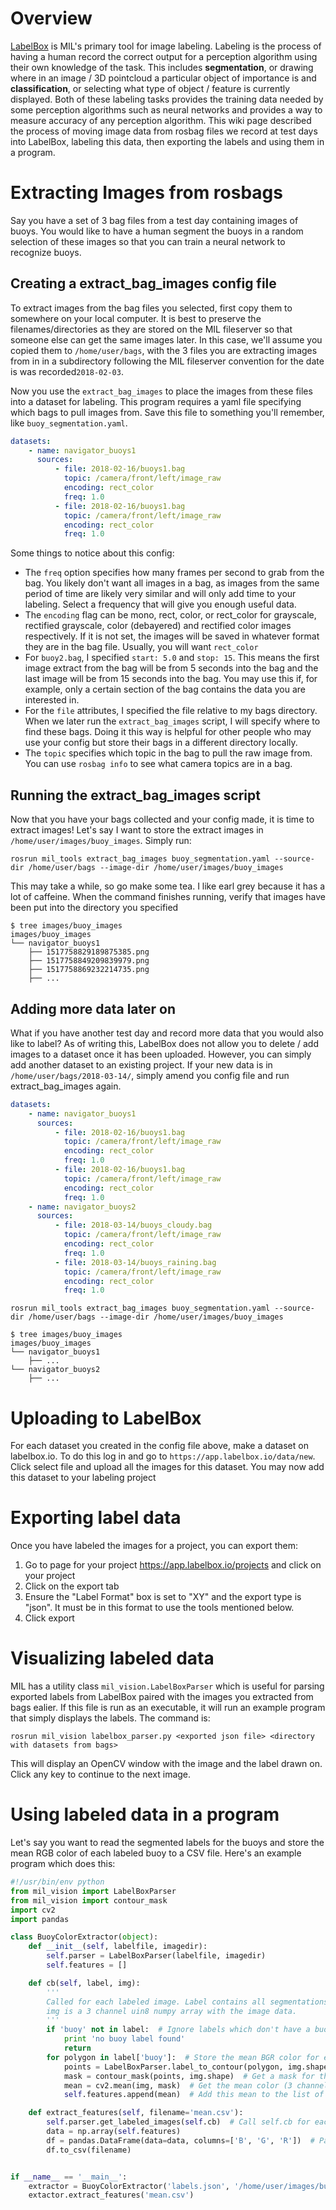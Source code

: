 # Overview
[LabelBox](https://www.labelbox.io/) is MIL's primary tool for image labeling. Labeling is the process of having a human record the correct output for a perception algorithm using their own knowledge of the task. This includes **segmentation**, or drawing where in an image / 3D pointcloud a particular object of importance is and **classification**, or selecting what type of object / feature is currently displayed. Both of these labeling tasks provides the training data needed by some perception algorithms such as neural networks and provides a way to measure accuracy of any perception algorithm. This wiki page described the process of moving image data from rosbag files we record at test days into LabelBox, labeling this data, then exporting the labels and using them in a program.

# Extracting Images from rosbags
Say you have a set of 3 bag files from a test day containing images of buoys. You would like to have a human segment the buoys in a random selection of these images so that you can train a neural network to recognize buoys.

## Creating a extract_bag_images config file
To extract images from the bag files you selected, first copy them to somewhere on your local computer. It is best to preserve the filenames/directories as they are stored on the MIL fileserver so that someone else can get the same images later. In this case, we'll assume you copied them to ```/home/user/bags```, with the 3 files you are extracting images from in in a subdirectory following the MIL fileserver convention for the date is was recorded```2018-02-03```.

Now you use the ```extract_bag_images``` to place the images from these files into a dataset for labeling. This program requires a yaml file specifying which bags to pull images from. Save this file to something you'll remember, like ```buoy_segmentation.yaml```.

```yaml
datasets:
    - name: navigator_buoys1
      sources:
          - file: 2018-02-16/buoys1.bag
            topic: /camera/front/left/image_raw
            encoding: rect_color
            freq: 1.0
          - file: 2018-02-16/buoys1.bag
            topic: /camera/front/left/image_raw
            encoding: rect_color
            freq: 1.0
```

Some things to notice about this config:

* The ```freq``` option specifies how many frames per second to grab from the bag. You likely don't want all images in a bag, as images from the same period of time are likely very similar and will only add time to your labeling. Select a frequency that will give you enough useful data.
* The ```encoding``` flag can be mono, rect, color, or rect_color for grayscale, rectified grayscale, color (debayered) and rectified color images respectively. If it is not set, the images will be saved in whatever format they are in the bag file. Usually, you will want ```rect_color```
* For ```buoy2.bag```, I specified ```start: 5.0``` and ```stop: 15```. This means the first image extract from the bag will be from 5 seconds into the bag and the last image will be from 15 seconds into the bag. You may use this if, for example, only a certain section of the bag contains the data you are interested in.
* For the ```file``` attributes, I specified the file relative to my bags directory. When we later run the ```extract_bag_images``` script, I will specify where to find these bags. Doing it this way is helpful for other people who may use your config but store their bags in a different directory locally.
* The ```topic``` specifies which topic in the bag to pull the raw image from. You can use ```rosbag info``` to see what camera topics are in a bag.

## Running the extract_bag_images script
Now that you have your bags collected and your config made, it is time to extract images! Let's say I want to store the extract images in ```/home/user/images/buoy_images```. Simply run:

```rosrun mil_tools extract_bag_images buoy_segmentation.yaml --source-dir /home/user/bags --image-dir /home/user/images/buoy_images```

This may take a while, so go make some tea. I like earl grey because it has a lot of caffeine. When the command finishes running, verify that images have been put into the directory you specified
```
$ tree images/buoy_images
images/buoy_images
└── navigator_buoys1
    ├── 1517758829189875385.png
    ├── 1517758849209839979.png
    ├── 1517758869232214735.png
    ├── ...
```

## Adding more data later on
What if you have another test day and record more data that you would also like to label? As of writing this, LabelBox does not allow you to delete / add images to a dataset once it has been uploaded. However, you can simply add another dataset to an existing project. If your new data is in ```/home/user/bags/2018-03-14/```, simply amend you config file and run extract_bag_images again.

```yaml
datasets:
    - name: navigator_buoys1
      sources:
          - file: 2018-02-16/buoys1.bag
            topic: /camera/front/left/image_raw
            encoding: rect_color
            freq: 1.0
          - file: 2018-02-16/buoys1.bag
            topic: /camera/front/left/image_raw
            encoding: rect_color
            freq: 1.0
    - name: navigator_buoys2
      sources:
          - file: 2018-03-14/buoys_cloudy.bag
            topic: /camera/front/left/image_raw
            encoding: rect_color
            freq: 1.0
          - file: 2018-03-14/buoys_raining.bag
            topic: /camera/front/left/image_raw
            encoding: rect_color
            freq: 1.0
```

```rosrun mil_tools extract_bag_images buoy_segmentation.yaml --source-dir /home/user/bags --image-dir /home/user/images/buoy_images```

```
$ tree images/buoy_images
images/buoy_images
└── navigator_buoys1
    ├── ...
└── navigator_buoys2
    ├── ...
```

# Uploading to LabelBox
For each dataset you created in the config file above, make a dataset on labelbox.io. To do this log in and go to ```https://app.labelbox.io/data/new```. Click select file and upload all the images for this dataset. You may now add this dataset to your labeling project

# Exporting label data
Once you have labeled the images for a project, you can export them:

1. Go to page for your project https://app.labelbox.io/projects and click on your project
1. Click on the export tab
1. Ensure the "Label Format" box is set to "XY" and the export type is "json". It must be in this format to use the tools mentioned below.
1. Click export

# Visualizing labeled data
MIL has a utility class ```mil_vision.LabelBoxParser``` which is useful for parsing exported labels from LabelBox paired with the images you extracted from bags ealier. If this file is run as an executable, it will run an example program that simply displays the labels. The command is:

```rosrun mil_vision labelbox_parser.py <exported json file> <directory with datasets from bags>```

This will display an OpenCV window with the image and the label drawn on. Click any key to continue to the next image.

# Using labeled data in a program
Let's say you want to read the segmented labels for the buoys and store the mean RGB color of each labeled buoy to a CSV file.
Here's an example program which does this:

```python
#!/usr/bin/env python
from mil_vision import LabelBoxParser
from mil_vision import contour_mask
import cv2
import pandas

class BuoyColorExtractor(object):
    def __init__(self, labelfile, imagedir):
        self.parser = LabelBoxParser(labelfile, imagedir)
        self.features = []

    def cb(self, label, img):
        '''
        Called for each labeled image. Label contains all segmentations in the image.
        img is a 3 channel uin8 numpy array with the image data.
        '''
        if 'buoy' not in label:  # Ignore labels which don't have a buoy
            print 'no buoy label found'
            return
        for polygon in label['buoy']:  # Store the mean BGR color for each buoy labeled in this image
            points = LabelBoxParser.label_to_contour(polygon, img.shape[0])  # convert label polygon dictionary to numpy array
            mask = contour_mask(points, img.shape)  # Get a mask for the inside of the contour
            mean = cv2.mean(img, mask)  # Get the mean color (3 channel) in this region of the image
            self.features.append(mean)  # Add this mean to the list of other means

    def extract_features(self, filename='mean.csv'):
        self.parser.get_labeled_images(self.cb)  # Call self.cb for each labeled image
        data = np.array(self.features)
        df = pandas.DataFrame(data=data, columns=['B', 'G', 'R'])  # Pandas is used just to write to csv file
        df.to_csv(filename)


if __name__ == '__main__':
    extractor = BuoyColorExtractor('labels.json', '/home/user/images/buoy_images')
    extactor.extract_features('mean.csv')
```
